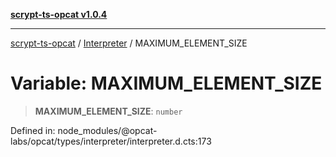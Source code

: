 [**scrypt-ts-opcat v1.0.4**](../../../README.md)

***

[scrypt-ts-opcat](../../../README.md) / [Interpreter](../README.md) / MAXIMUM\_ELEMENT\_SIZE

# Variable: MAXIMUM\_ELEMENT\_SIZE

> **MAXIMUM\_ELEMENT\_SIZE**: `number`

Defined in: node\_modules/@opcat-labs/opcat/types/interpreter/interpreter.d.cts:173
